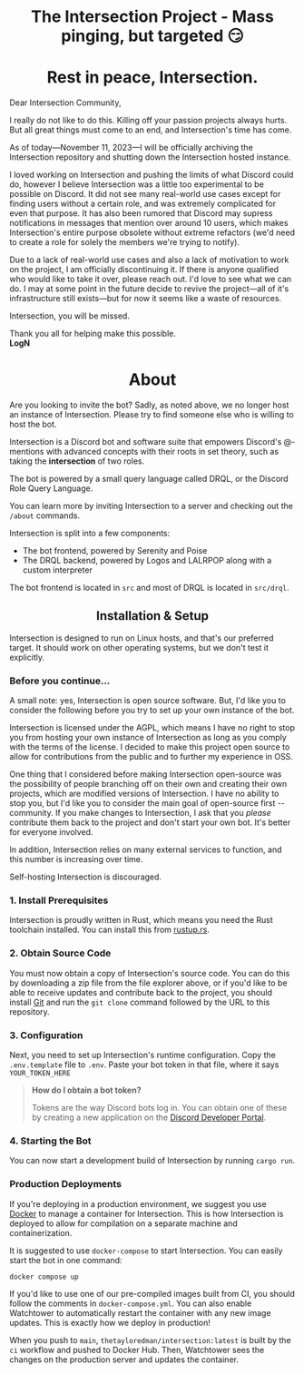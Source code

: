 <div align="center">

# The Intersection Project - Mass pinging, but targeted 😏

</div>

<div align="center">

# Rest in peace, Intersection.

</div>

Dear Intersection Community,

I really do not like to do this. Killing off your passion projects always hurts. But all great things must come to an end, and Intersection's time has come.

As of today—November 11, 2023—I will be officially archiving the Intersection repository and shutting down the Intersection hosted instance.

I loved working on Intersection and pushing the limits of what Discord could do, however I believe Intersection was a little too experimental to be possible on Discord. It did not see many real-world use cases except for finding users without a certain role, and was extremely complicated for even that purpose. It has also been rumored that Discord may supress notifications in messages that mention over around 10 users, which makes Intersection's entire purpose obsolete without extreme refactors (we'd need to create a role for solely the members we're trying to notify).

Due to a lack of real-world use cases and also a lack of motivation to work on the project, I am officially discontinuing it. If there is anyone qualified who would like to take it over, please reach out. I'd love to see what we can do. I may at some point in the future decide to revive the project—all of it's infrastructure still exists—but for now it seems like a waste of resources.

Intersection, you will be missed.

Thank you all for helping make this possible.  
**LogN**

<div align="center">

# About

</div>

Are you looking to invite the bot? Sadly, as noted above, we no longer host an instance of Intersection. Please try to find someone else who is willing to host the bot.

Intersection is a Discord bot and software suite that empowers Discord's @-mentions with advanced
concepts with their roots in set theory, such as taking the **intersection** of two roles.

The bot is powered by a small query language called DRQL, or the Discord Role Query Language.

You can learn more by inviting Intersection to a server and checking out the `/about` commands.

Intersection is split into a few components:

-   The bot frontend, powered by Serenity and Poise
-   The DRQL backend, powered by Logos and LALRPOP along with a custom interpreter

The bot frontend is located in `src` and most of DRQL is located in `src/drql`.

<div align="center">

## Installation & Setup

</div>

Intersection is designed to run on Linux hosts, and that's our preferred target. It should work on
other operating systems, but we don't test it explicitly.

### Before you continue...

A small note: yes, Intersection is open source software. But, I'd like you to consider the following before you try to set up your own instance of the bot.

Intersection is licensed under the AGPL, which means I have no right to stop you from hosting your own instance of Intersection as long as you comply with the terms of the license. I decided to make this project open source to allow for contributions from the public and to further my experience in OSS.

One thing that I considered before making Intersection open-source was the possibility of people branching off on their own and creating their own projects, which are modified versions of Intersection. I have no ability to stop you, but I'd like you to consider the main goal of open-source first -- community. If you make changes to Intersection, I ask that you _please_ contribute them back to the project and don't start your own bot. It's better for everyone involved.

In addition, Intersection relies on many external services to function, and this number is increasing over time.

Self-hosting Intersection is discouraged.

### 1. Install Prerequisites

Intersection is proudly written in Rust, which means you need the Rust toolchain installed. You can install this from [rustup.rs](https://rustup.rs/).

### 2. Obtain Source Code

You must now obtain a copy of Intersection's source code. You can do this by downloading a zip file from the file explorer above, or if you'd like to be able to receive updates and contribute back to the project, you should install [Git](https://git-scm.com/) and run the `git clone` command followed by the URL to this repository.

### 3. Configuration

Next, you need to set up Intersection's runtime configuration. Copy the `.env.template` file to `.env`. Paste your bot token in that file, where it says `YOUR_TOKEN_HERE`

> **How do I obtain a bot token?**
>
> Tokens are the way Discord bots log in. You can obtain one of these by creating a new application on the [Discord Developer Portal](https://discord.com/developers/applications).

### 4. Starting the Bot

You can now start a development build of Intersection by running `cargo run`.

### Production Deployments

If you're deploying in a production environment, we suggest you use [Docker](https://www.docker.com/) to manage a container for Intersection. This is how Intersection is deployed to allow for compilation on a separate machine and containerization.

It is suggested to use `docker-compose` to start Intersection. You can easily start the bot in one command:

```
docker compose up
```

If you'd like to use one of our pre-compiled images built from CI, you should follow the comments in
`docker-compose.yml`. You can also enable Watchtower to automatically restart the container with any
new image updates. This is exactly how we deploy in production!

When you push to `main`, `thetayloredman/intersection:latest` is built by the `ci` workflow and pushed
to Docker Hub. Then, Watchtower sees the changes on the production server and updates the container.
